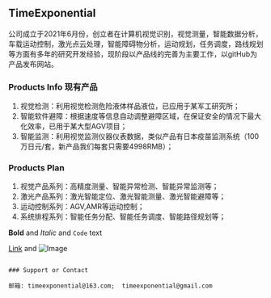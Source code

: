 ## TimeExponential

公司成立于2021年6月份，创立者在计算机视觉识别，视觉测量，智能数据分析，车载运动控制，激光点云处理，智能障碍物分析，运动规划，任务调度，路线规划等方面有多年的研究开发经验，现阶段以产品线的完善为主要工作，以gitHub为产品发布网站。

### Products Info 现有产品

1. 视觉检测：利用视觉检测危险液体样品液位，已应用于某军工研究所；
2. 智能软件避障：根据速度等信息自动调整避障区域，在保证安全的情况下最大化效率，已用于某大型AGV项目；
3. 智能监测：利用视觉监测仪器仪表数据，类似产品有日本疫苗监测系统（100万日元/套，新产品我们每套只需要4998RMB）；

### Products Plan

1. 视觉产品系列：高精度测量、智能异常检测、智能异常监测等；
2. 激光产品系列：激光智能定位、激光智能测量、激光智能避障等；
3. 运动控制系列：AGV,AMR等运动控制；
4. 系统排程系列：智能任务分配、智能任务调度、智能路径规划等；

**Bold** and _Italic_ and `Code` text

[Link](url) and ![Image](src)
```

### Support or Contact

邮箱: timeexponential@163.com;  timeexponential@gmail.com
